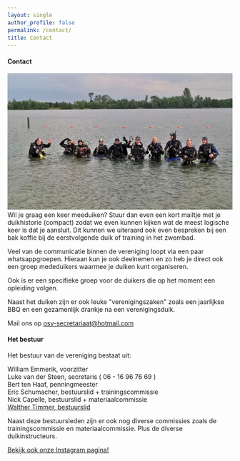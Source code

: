 ```yaml
---
layout: single
author_profile: false
permalink: /contact/
title: Contact
---
```


#### Contact
![OSV Veenendaal](/assets/images/groetjes-osv.jpg)
Wil je graag een keer meeduiken? Stuur dan even een kort mailtje met je duikhistorie (compact) zodat we even kunnen kijken wat de meest logische keer is dat je aansluit. Dit kunnen we uiteraard ook even bespreken bij een bak koffie bij de eerstvolgende duik of training in het zwembad. 

Veel van de communicatie binnen de vereniging loopt via een paar whatsappgroepen. Hieraan kun je ook deelnemen en zo heb je direct ook een groep mededuikers waarmee je duiken kunt organiseren. 

Ook is er een specifieke groep voor de duikers die op het moment een opleiding volgen.  

Naast het duiken zijn er ook leuke "verenigingszaken" zoals een jaarlijkse BBQ en een gezamenlijk drankje na een verenigingsduik. 

Mail ons op [osv-secretariaat@hotmail.com](mailto:osv-secretariaat@hotmail.com)

#### Het bestuur
Het bestuur van de vereniging bestaat uit:

William Emmerik, voorzitter  
Luke van der Steen, secretaris ( 06 - 16 96 76 69 )  
Bert ten Haaf, penningmeester   
Eric Schumacher, bestuurslid + trainingscommissie  
Nick Capelle, bestuurslid + materiaalcommissie  
[Walther Timmer, bestuurslid](mailto:walthertimmer@protonmail.com)  

Naast deze bestuursleden zijn er ook nog diverse commissies zoals de trainingscommissie en materiaalcommissie. Plus de diverse duikinstructeurs.

[Bekijk ook onze Instagram pagina!](https://www.instagram.com/osvveenendaal/)  
